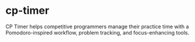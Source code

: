 # cp-timer

CP Timer helps competitive programmers manage their practice time with a Pomodoro-inspired workflow, problem tracking, and focus-enhancing tools.



